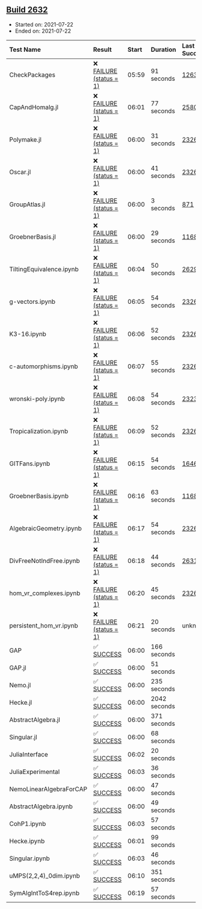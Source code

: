 ## [Build 2632](https://oscarci.mathematik.uni-kl.de/job/oscar-stable/2632/)

* Started on: 2021-07-22
* Ended on: 2021-07-22

| Test Name    | Result | Start | Duration | Last Success | First Failure |
|:-------------|:-------|:------|:---------|:-------------|:--------------|
| CheckPackages | ❌ [FAILURE (status = 1)](https://oscarci.mathematik.uni-kl.de/job/oscar-stable/2632/artifact/logs/build-2632/CheckPackages.log) | 05:59 | 91 seconds | [1263](https://oscarci.mathematik.uni-kl.de/job/oscar-stable/1263/) | [1264](https://oscarci.mathematik.uni-kl.de/job/oscar-stable/1264/) |
| CapAndHomalg.jl | ❌ [FAILURE (status = 1)](https://oscarci.mathematik.uni-kl.de/job/oscar-stable/2632/artifact/logs/build-2632/CapAndHomalg.jl.log) | 06:01 | 77 seconds | [2580](https://oscarci.mathematik.uni-kl.de/job/oscar-stable/2580/) | [2581](https://oscarci.mathematik.uni-kl.de/job/oscar-stable/2581/) |
| Polymake.jl | ❌ [FAILURE (status = 1)](https://oscarci.mathematik.uni-kl.de/job/oscar-stable/2632/artifact/logs/build-2632/Polymake.jl.log) | 06:00 | 31 seconds | [2326](https://oscarci.mathematik.uni-kl.de/job/oscar-stable/2326/) | [2327](https://oscarci.mathematik.uni-kl.de/job/oscar-stable/2327/) |
| Oscar.jl | ❌ [FAILURE (status = 1)](https://oscarci.mathematik.uni-kl.de/job/oscar-stable/2632/artifact/logs/build-2632/Oscar.jl.log) | 06:00 | 41 seconds | [2326](https://oscarci.mathematik.uni-kl.de/job/oscar-stable/2326/) | [2327](https://oscarci.mathematik.uni-kl.de/job/oscar-stable/2327/) |
| GroupAtlas.jl | ❌ [FAILURE (status = 1)](https://oscarci.mathematik.uni-kl.de/job/oscar-stable/2632/artifact/logs/build-2632/GroupAtlas.jl.log) | 06:00 | 3 seconds | [871](https://oscarci.mathematik.uni-kl.de/job/oscar-stable/871/) | [872](https://oscarci.mathematik.uni-kl.de/job/oscar-stable/872/) |
| GroebnerBasis.jl | ❌ [FAILURE (status = 1)](https://oscarci.mathematik.uni-kl.de/job/oscar-stable/2632/artifact/logs/build-2632/GroebnerBasis.jl.log) | 06:00 | 29 seconds | [1168](https://oscarci.mathematik.uni-kl.de/job/oscar-stable/1168/) | [1169](https://oscarci.mathematik.uni-kl.de/job/oscar-stable/1169/) |
| TiltingEquivalence.ipynb | ❌ [FAILURE (status = 1)](https://oscarci.mathematik.uni-kl.de/job/oscar-stable/2632/artifact/logs/build-2632/TiltingEquivalence.ipynb.log) | 06:04 | 50 seconds | [2629](https://oscarci.mathematik.uni-kl.de/job/oscar-stable/2629/) | [2630](https://oscarci.mathematik.uni-kl.de/job/oscar-stable/2630/) |
| g-vectors.ipynb | ❌ [FAILURE (status = 1)](https://oscarci.mathematik.uni-kl.de/job/oscar-stable/2632/artifact/logs/build-2632/g-vectors.ipynb.log) | 06:05 | 54 seconds | [2326](https://oscarci.mathematik.uni-kl.de/job/oscar-stable/2326/) | [2327](https://oscarci.mathematik.uni-kl.de/job/oscar-stable/2327/) |
| K3-16.ipynb | ❌ [FAILURE (status = 1)](https://oscarci.mathematik.uni-kl.de/job/oscar-stable/2632/artifact/logs/build-2632/K3-16.ipynb.log) | 06:06 | 52 seconds | [2326](https://oscarci.mathematik.uni-kl.de/job/oscar-stable/2326/) | [2327](https://oscarci.mathematik.uni-kl.de/job/oscar-stable/2327/) |
| c-automorphisms.ipynb | ❌ [FAILURE (status = 1)](https://oscarci.mathematik.uni-kl.de/job/oscar-stable/2632/artifact/logs/build-2632/c-automorphisms.ipynb.log) | 06:07 | 55 seconds | [2326](https://oscarci.mathematik.uni-kl.de/job/oscar-stable/2326/) | [2327](https://oscarci.mathematik.uni-kl.de/job/oscar-stable/2327/) |
| wronski-poly.ipynb | ❌ [FAILURE (status = 1)](https://oscarci.mathematik.uni-kl.de/job/oscar-stable/2632/artifact/logs/build-2632/wronski-poly.ipynb.log) | 06:08 | 54 seconds | [2323](https://oscarci.mathematik.uni-kl.de/job/oscar-stable/2323/) | [2324](https://oscarci.mathematik.uni-kl.de/job/oscar-stable/2324/) |
| Tropicalization.ipynb | ❌ [FAILURE (status = 1)](https://oscarci.mathematik.uni-kl.de/job/oscar-stable/2632/artifact/logs/build-2632/Tropicalization.ipynb.log) | 06:09 | 52 seconds | [2326](https://oscarci.mathematik.uni-kl.de/job/oscar-stable/2326/) | [2327](https://oscarci.mathematik.uni-kl.de/job/oscar-stable/2327/) |
| GITFans.ipynb | ❌ [FAILURE (status = 1)](https://oscarci.mathematik.uni-kl.de/job/oscar-stable/2632/artifact/logs/build-2632/GITFans.ipynb.log) | 06:15 | 54 seconds | [1646](https://oscarci.mathematik.uni-kl.de/job/oscar-stable/1646/) | [1647](https://oscarci.mathematik.uni-kl.de/job/oscar-stable/1647/) |
| GroebnerBasis.ipynb | ❌ [FAILURE (status = 1)](https://oscarci.mathematik.uni-kl.de/job/oscar-stable/2632/artifact/logs/build-2632/GroebnerBasis.ipynb.log) | 06:16 | 63 seconds | [1168](https://oscarci.mathematik.uni-kl.de/job/oscar-stable/1168/) | [1169](https://oscarci.mathematik.uni-kl.de/job/oscar-stable/1169/) |
| AlgebraicGeometry.ipynb | ❌ [FAILURE (status = 1)](https://oscarci.mathematik.uni-kl.de/job/oscar-stable/2632/artifact/logs/build-2632/AlgebraicGeometry.ipynb.log) | 06:17 | 54 seconds | [2326](https://oscarci.mathematik.uni-kl.de/job/oscar-stable/2326/) | [2327](https://oscarci.mathematik.uni-kl.de/job/oscar-stable/2327/) |
| DivFreeNotIndFree.ipynb | ❌ [FAILURE (status = 1)](https://oscarci.mathematik.uni-kl.de/job/oscar-stable/2632/artifact/logs/build-2632/DivFreeNotIndFree.ipynb.log) | 06:18 | 44 seconds | [2631](https://oscarci.mathematik.uni-kl.de/job/oscar-stable/2631/) | [2632](https://oscarci.mathematik.uni-kl.de/job/oscar-stable/2632/) |
| hom_vr_complexes.ipynb | ❌ [FAILURE (status = 1)](https://oscarci.mathematik.uni-kl.de/job/oscar-stable/2632/artifact/logs/build-2632/hom_vr_complexes.ipynb.log) | 06:20 | 45 seconds | [2326](https://oscarci.mathematik.uni-kl.de/job/oscar-stable/2326/) | [2327](https://oscarci.mathematik.uni-kl.de/job/oscar-stable/2327/) |
| persistent_hom_vr.ipynb | ❌ [FAILURE (status = 1)](https://oscarci.mathematik.uni-kl.de/job/oscar-stable/2632/artifact/logs/build-2632/persistent_hom_vr.ipynb.log) | 06:21 | 20 seconds | unknown | unknown |
| GAP | ✅ [SUCCESS](https://oscarci.mathematik.uni-kl.de/job/oscar-stable/2632/artifact/logs/build-2632/GAP.log) | 06:00 | 166 seconds |  |  |
| GAP.jl | ✅ [SUCCESS](https://oscarci.mathematik.uni-kl.de/job/oscar-stable/2632/artifact/logs/build-2632/GAP.jl.log) | 06:00 | 51 seconds |  |  |
| Nemo.jl | ✅ [SUCCESS](https://oscarci.mathematik.uni-kl.de/job/oscar-stable/2632/artifact/logs/build-2632/Nemo.jl.log) | 06:00 | 235 seconds |  |  |
| Hecke.jl | ✅ [SUCCESS](https://oscarci.mathematik.uni-kl.de/job/oscar-stable/2632/artifact/logs/build-2632/Hecke.jl.log) | 06:00 | 2042 seconds |  |  |
| AbstractAlgebra.jl | ✅ [SUCCESS](https://oscarci.mathematik.uni-kl.de/job/oscar-stable/2632/artifact/logs/build-2632/AbstractAlgebra.jl.log) | 06:00 | 371 seconds |  |  |
| Singular.jl | ✅ [SUCCESS](https://oscarci.mathematik.uni-kl.de/job/oscar-stable/2632/artifact/logs/build-2632/Singular.jl.log) | 06:00 | 68 seconds |  |  |
| JuliaInterface | ✅ [SUCCESS](https://oscarci.mathematik.uni-kl.de/job/oscar-stable/2632/artifact/logs/build-2632/JuliaInterface.log) | 06:02 | 20 seconds |  |  |
| JuliaExperimental | ✅ [SUCCESS](https://oscarci.mathematik.uni-kl.de/job/oscar-stable/2632/artifact/logs/build-2632/JuliaExperimental.log) | 06:03 | 36 seconds |  |  |
| NemoLinearAlgebraForCAP | ✅ [SUCCESS](https://oscarci.mathematik.uni-kl.de/job/oscar-stable/2632/artifact/logs/build-2632/NemoLinearAlgebraForCAP.log) | 06:00 | 47 seconds |  |  |
| AbstractAlgebra.ipynb | ✅ [SUCCESS](https://oscarci.mathematik.uni-kl.de/job/oscar-stable/2632/artifact/logs/build-2632/AbstractAlgebra.ipynb.log) | 06:00 | 49 seconds |  |  |
| CohP1.ipynb | ✅ [SUCCESS](https://oscarci.mathematik.uni-kl.de/job/oscar-stable/2632/artifact/logs/build-2632/CohP1.ipynb.log) | 06:03 | 57 seconds |  |  |
| Hecke.ipynb | ✅ [SUCCESS](https://oscarci.mathematik.uni-kl.de/job/oscar-stable/2632/artifact/logs/build-2632/Hecke.ipynb.log) | 06:01 | 99 seconds |  |  |
| Singular.ipynb | ✅ [SUCCESS](https://oscarci.mathematik.uni-kl.de/job/oscar-stable/2632/artifact/logs/build-2632/Singular.ipynb.log) | 06:03 | 46 seconds |  |  |
| uMPS(2,2,4)_0dim.ipynb | ✅ [SUCCESS](https://oscarci.mathematik.uni-kl.de/job/oscar-stable/2632/artifact/logs/build-2632/uMPS-2-2-4-_0dim.ipynb.log) | 06:10 | 351 seconds |  |  |
| SymAlgIntToS4rep.ipynb | ✅ [SUCCESS](https://oscarci.mathematik.uni-kl.de/job/oscar-stable/2632/artifact/logs/build-2632/SymAlgIntToS4rep.ipynb.log) | 06:19 | 57 seconds |  |  |
